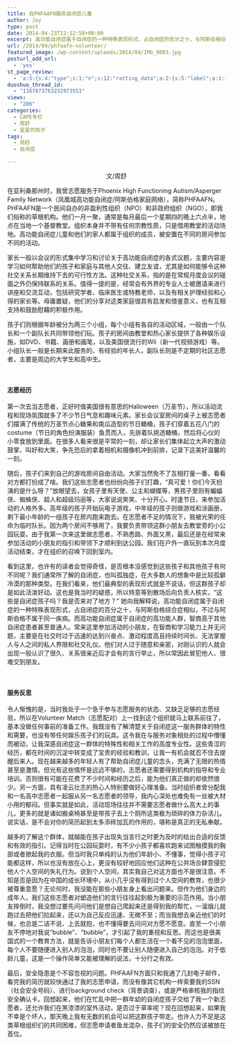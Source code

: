 ```yaml
---
title: 在PHFAAFN服务自闭症儿童
author: Joy
type: post
date: 2014-04-23T12:12:58+00:00
excerpt: 高功能自闭症属于自闭症的一种特殊表现形式，占自闭症的百分之十，与阿斯伯格综合症相似，不过与阿斯伯格不属于同一疾病。高功能自闭症属于自闭症的高功能人群，智商高于其他自闭症患者甚至普通人。常来这里参加活动的小朋友，在智商和学习能力上并无问题，主要是在社交时过于迅速的达到兴奋点、激动程度高且持续时间长、无法掌握人与人之间的私人界限和社交礼仪。他们对人过于随意和亲密，对刚认识的人就会出现一般认识了很久、关系很亲近后才会有的言行举止，所以常因此冒犯他人、很难交到朋友。
url: /2014/04/phfaafn-volunteer/
featured_image: /wp-content/uploads/2014/04/IMG_0003.jpg
posturl_add_url:
  - 'yes'
st_page_review:
  - 'a:5:{s:4:"type";s:1:"n";s:12:"ratting_data";a:2:{s:5:"label";a:1:{i:0;s:0:"";}s:5:"score";a:1:{i:0;s:1:"0";}}s:7:"postion";s:2:"tl";s:5:"title";s:0:"";s:11:"score_label";s:0:"";}'
duoshuo_thread_id:
  - "1167873763232973551"
views:
  - "206"
categories:
  - CAPE专栏
  - 周舒
  - 星星的孩子
tags:
  - 周舒
  - 自闭症

---
```

<p style="text-align: center;">
  文/周舒
</p>

在亚利桑那州时，我曾志愿服务于Phoenix High Functioning Autism/Asperger Family Network（凤凰城高功能自闭症/阿斯伯格家庭网络），简称PHFAAFN。PHFAAFN是一个民间自办的非盈利性组织（NPO）和非政府组织（NGO），即我们俗称的草根机构。他们一月一聚，通常是每月最后一个星期四的晚上六点半，地点在当地一个基督教堂。组织本身并不带有任何宗教性质，只是借用教堂的活动场地。高功能自闭症儿童和他们的家人都属于组织的成员，被安置在不同的房间参加不同的活动。

家长一般以会议的形式集中学习和讨论关于高功能自闭症的各式议题，主要内容是学习如何帮助他们的孩子和家庭与其他人交往、建立友谊，尤其是如何能够令这种社交关系长期维持下去的可行性方法。这种社交关系，指的是在常规月度会议的碰面之外仍保持联系的关系。值得一提的是，经常会有外界的专业人士被邀请来进行讲座和交流互动，包括研究学者、临床医生或特教老师，以及有相关护理经验和心得的家长等。毋庸置疑，他们的分享对这类家庭很具有启发和借鉴意义，也有互相支持和鼓励慰藉的积极作用。

孩子们则根据年龄被分为两三个小组，每个小组有各自的活动区域，一般由一个队长和一个副队长共同带领他们玩。孩子的房间由教堂和热心家长提供了各种娱乐设施，如DVD、书籍、画册和画笔，以及美国很流行的Wii（新一代视频游戏）等。小组队长一般是长期来此服务的、有经验的年长人，副队长则是不定期的社区志愿者，主要是周边的大学生和高中生。

&nbsp;

#### **志愿经历**

第一次去当志愿者，正好时值美国很有意思的Halloween（万圣节），所以活动流程和现场氛围就多了不少节日气息和趣味元素。家长会议室房间的桌子上被志愿者们摆满了传统的万圣节点心糖果和南瓜造型的节日糖桶，孩子们穿着五花八门的costume（节日的角色扮演服装）鱼贯而入，先排着队挑选糖桶，然后将心仪的小零食放到里面。在很多人看来很是平常的一刻，却让家长们集体起立大声的激动鼓掌、叫好和大笑，争先恐后的拿着相机和摄像机冲到前排，记录下这美好温馨的一刻。

随后，孩子们来到自己的游戏房间自由活动。大家当然免不了互相打量一番，看看对方都打扮成了啥。我们这些志愿者也纷纷向孩子们打趣，“真可爱！你们今天扮演的是什么呀？”放眼望去，女孩子里有天使、公主和蝴蝶等，男孩子里则有蝙蝠侠、蜘蛛侠、超人和超级玛丽等，大家说说笑笑、十分开心。时逢节日，来参加活动的人格外多。高年级的孩子开始玩电子游戏，中年级的孩子则做游戏和涂画册，剩下最小年龄的一组孩子在房内跑来跑去。在志愿者不足的情况下，我被光荣的任命为临时队长。因为两个房间不够用了，我要负责带领这群小朋友去教堂旁的小公园玩耍。由于我第一次来这里做志愿者，不熟悉路、外面又黑，最后还是在经常来参加活动的小朋友的指引和带领下才顺利到达公园。我们在户外一直玩到本次月度活动结束，才在组织的召唤下回到室内。

看到这里，也许有的读者会觉得奇怪，是否根本没感觉到这些孩子和其他孩子有何不同呢？我们通常所了解的自闭症，也叫孤独症，在大多数人的想象中是比较孤僻冷漠的那种类型。在我们看来，他们最典型的表现形式就是不说话，但这群孩子却是如此活泼好动。这也是我当时的疑惑，所以特意等到散场后向负责人核实，“这些是自闭症孩子吗？我是否来对了地方？” 她向我解释说，高功能自闭症属于自闭症的一种特殊表现形式，占自闭症的百分之十，与阿斯伯格综合症相似，不过与阿斯伯格不属于同一疾病。而高功能自闭症属于自闭症的高功能人群，智商高于其他自闭症患者甚至普通人。常来这里参加活动的小朋友，在智商和学习能力上并无问题，主要是在社交时过于迅速的达到兴奋点、激动程度高且持续时间长、无法掌握人与人之间的私人界限和社交礼仪。他们对人过于随意和亲密，对刚认识的人就会出现一般认识了很久、关系很亲近后才会有的言行举止，所以常因此冒犯他人、很难交到朋友。

&nbsp;

#### 服务反思

令人惭愧的是，当时我处于一个急于参与志愿服务的状态、又缺乏足够的志愿经验，所以在Volunteer Match（志愿配对）上一找到这个组织就马上联系前往了，基本没做任何事前的准备工作。我既没有了解清楚关于自闭症这一服务群体的特性和需要，也没有带任何娱乐孩子们的玩具。这令我在与服务对象相处的过程中懵懂而被动，让我深感自闭症这一群体的特殊性和相关工作的高度专业性。这些青涩的经历，都在时间的沉淀中转变成了宝贵的经验和教训，让我一有机会就忍不住去提醒后来人。现在越来越多的年轻人有了帮助自闭症儿童的念头，充满了无限的热情甚至是激情。但光有这些情怀是远远不够的，志愿者还需要得到机构的指导和专业培训。否则很有可能在花费了不少时间和经历之后，能为他们真正做的却依然很少。另一方面，具有凌云壮志的热心人特别要做好心理准备。当时组织者曾分配我和一名高中志愿者一起服从另一名志愿者的领导，我内心深处也难免有一丝被大材小用的郁闷。但事实就是如此，活动现场往往并不需要志愿者做什么高大上的事儿，更多的就是诸如搬桌椅甚至是带孩子去上个厕所这类极为琐碎的体力杂活儿。说实话，是不会对你的简历起到太多添砖加瓦的作用的，堪称是真正的无私奉献。

越多的了解这个群体，就越能在孩子出现失当言行之时更为及时的给出合适的反馈和有效的指引。记得当时在公园玩耍时，有不少小孩子都喜欢跑来试图触摸我的胸部或者掀起我的衣服。但当时我只单纯的认为他们年龄小、不懂事，觉得小孩子可能都这样，所以也没有放在心上，更没有较好地回应他们这种在公共场合肆意侵犯他人个人空间的失礼行为。说到个人空间，其实我自己对这方面也不是很注意。不知是否是因为在中国的成长环境中，从小几乎没有得到过个人空间的教育，也很少被尊重意愿？无论何时，我没能在那些小朋友身上看出问题来。但作为他们身边的成年人，我们这些志愿者对塑造他们的言行往往起到极为重要的示范作用。当小朋友摔倒时，我没想过要先问问他们是想自己爬起来还是得到我的帮忙，一溜烟儿就跑过去把他们拉起来，还以为自己反应迅速、无微不至；而当我想去亲近他们的时候，也总是二话不说、上去就抱，也不懂得要去问问对方愿不愿意。直至一个小朋友不停地对我说“bubble”、“bubble”，才引起了我的重视和反思。而这也是很美国式的一个教育方法，就是告诉小朋友们每个人都生活在一个看不见的泡泡里面，每个人不要随便进入别人的泡泡，同时也不要让别人随便进入自己的泡泡。对于低龄儿童，这是一个操作简单又能被理解的说法，十分行之有效。

最后，安全隐患是个不容忽视的问题。PHFAAFN方面只和我通了几封电子邮件，看完我的简历就较快通过了我的志愿申请，而没有像其它机构一样索要我的SSN（社会安全号码）、进行background check（背景调查），或是严格审核我的指纹安全确认卡。回想起来，他们在忙乱中把一群年幼的自闭症孩子交给了我一个新志愿者，还允许我们在黑漆漆的室外活动，是否过于草率呢？现在回想起来，如果我不幸是个坏人，那天晚上我有无数的机会可以把这群孩子带走。也许人力不足是这类草根组织们的共同困难，但志愿申请者鱼龙混杂，孩子们的安全仍然应该被放在首位。

&nbsp;